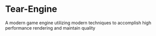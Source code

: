 # Tear-Engine
A modern game engine utilizing modern techniques to accomplish high performance rendering and maintain quality

